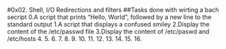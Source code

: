 #0x02. Shell, I/O Redirections and filters
##Tasks done with wirting a bach secript
0.A script that prints “Hello, World”, followed by a new line to the standard output
1.A script that displays a confused smiley
2.Display the content of the /etc/passwd file
3.Display the content of /etc/paswd and /etc/hosts
4.
5.
6.
7.
8.
9.
10.
11.
12.
13.
14.
15.
16.
